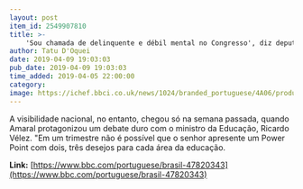 ```yaml
---
layout: post
item_id: 2549907810
title: >-
    'Sou chamada de delinquente e débil mental no Congresso', diz deputada que confrontou ministro da Educação
author: Tatu D'Oquei
date: 2019-04-09 19:03:03
pub_date: 2019-04-09 19:03:03
time_added: 2019-04-05 22:00:00
category: 
image: https://ichef.bbci.co.uk/news/1024/branded_portuguese/4A06/production/_106305981_54379044_394287901126487_4585364169619931136_n.jpg
---
```


A visibilidade nacional, no entanto, chegou só na semana passada, quando Amaral protagonizou um debate duro com o ministro da Educação, Ricardo Vélez. "Em um trimestre não é possível que o senhor apresente um Power Point com dois, três desejos para cada área da educação.

**Link:** [https://www.bbc.com/portuguese/brasil-47820343](https://www.bbc.com/portuguese/brasil-47820343)

